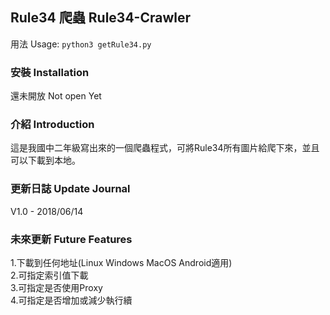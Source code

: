 ## Rule34 爬蟲 Rule34-Crawler

用法 Usage:
``python3 getRule34.py``

### 安裝 Installation

還未開放 Not open Yet

### 介紹 Introduction

這是我國中二年級寫出來的一個爬蟲程式，可將Rule34所有圖片給爬下來，並且可以下載到本地。

### 更新日誌 Update Journal
V1.0 - 2018/06/14

### 未來更新 Future Features
1.下載到任何地址(Linux Windows MacOS Android適用)<br>
2.可指定索引值下載<br>
3.可指定是否使用Proxy<br>
4.可指定是否增加或減少執行續<br>
